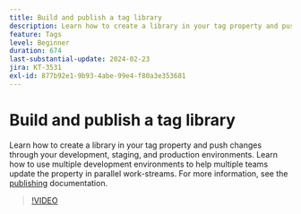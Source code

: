 ```yaml
---
title: Build and publish a tag library
description: Learn how to create a library in your tag property and push changes through your development, staging, and production environments.
feature: Tags
level: Beginner
duration: 674
last-substantial-update: 2024-02-23
jira: KT-3531
exl-id: 877b92e1-9b93-4abe-99e4-f80a3e353681
---
```

# Build and publish a tag library

Learn how to create a library in your tag property and push changes through your development, staging, and production environments. Learn how to use multiple development environments to help multiple teams update the property in parallel work-streams. For more information, see the [publishing](https://experienceleague.adobe.com/docs/experience-platform/tags/publish/overview.html) documentation.

>[!VIDEO](https://video.tv.adobe.com/v/28731/?learn=on&enablevpops)
